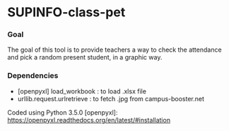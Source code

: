 # SUPINFO-class-pet

### Goal
The goal of this tool is to provide teachers a way to check the attendance and pick a random present student, in a graphic way.

### Dependencies
  - [openpyxl] load_workbook : to load .xlsx file
  - urllib.request.urlretrieve : to fetch .jpg from campus-booster.net

Coded using Python 3.5.0
[openpyxl]: <https://openpyxl.readthedocs.org/en/latest/#installation>

